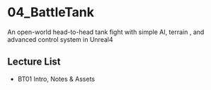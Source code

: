 # 04_BattleTank
An open-world head-to-head tank fight with simple AI, terrain , and advanced control system in Unreal4
## Lecture List
* BT01 Intro, Notes & Assets
